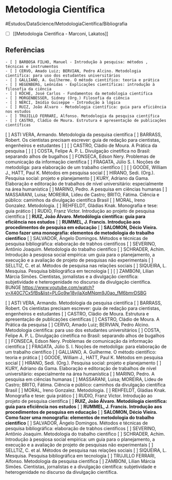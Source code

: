 # Metodologia Científica
#Estudos/DataScience/MetodologiaCientífica/Bibliografia

- [ ] [[Metodologia Científica - Marconi, Lakatos]]

## Referências
	- [ ] BARBOSA FILHO, Manuel - Introdução à pesquisa: métodos , técnicas e instrumentos 
	- [ ] CERVO, Amado Luiz; BERVIAN, Pedro Alcino. Metodologia cientifica: para uso dos estudantes universitários
	- [ ] GALLIANO, A. Guilherme. O método científico: teoria e prática
	- [ ] HEGENBERG, Leônidas - Explicações científicas: introdução à filosofia da ciência
	- [ ] KÔCHE, José Carlos - Fundamentos da metodologia científica
	- [ ] MORGENBESSER, Sidney (Org.) Filosofia da ciência 
	- [ ] NÉRCI, Imídio Guiseppe - Introdução à lógica
	- [ ] RUIZ, João Álvaro - Metodologia científica: guia para eficiência nos estudos
	- [ ] TRUJILLO FERRARI, Alfonso. Metodologia da pesquisa científica
	- [ ] CASTRO, Cládio de Moura. Estrutura e apresentação de publicações científicas

[ ] ASTI VERA, Armando. Metodologia da pesquisa científica
[ ] BARRASS, Robert. Os cientistas precisam escrever: guia de redação para cientistas, engenheiros e estudantes
[ ] 
[ ] CASTRO, Cládio de Moura. A Prática da pesquisa
[ ] 
[ ] COSTA, Felipe A. P. L. Divulgação cinetifica no Brasil: separando alhos de bugalhos
[ ] FONSECA, Edson Nery. Problemas de comunicação da informação cientifica
[ ] FRAGATA, Júlio S. I. Noções de metodoliga: para elaboração de um trabalho científico
[ ] 
[ ] GOODE, William J., HATT, Paul K. Métodos em pesquisa social
[ ] HIRANO, Sedi. (Org.). Pesquisa social: projeto e planejamento
[ ] KURY, Adriano da Gama. Elaboração e editoração de trabalhos de nível universitário: especialmente na área humanística 
[ ] MARINO, Pedro. A pesquisa em ciências humanas
[ ] MASSARANI, Luisa; MOREIRA, Lideu de Castro; BRITO, Fátima. Ciência e público: caminhos da divulgação científica Brasil
[ ] MORAL, Ireno Gonzalez. Metodologia.
[ ] REHFELDT, Gládias Knak. Monografia e tese: guia prático
[ ] RUDIO, Franz Victor. Introdução ao projeto de pesquisa científica
[ ] ****RUIZ, João Álvaro. Metodólogia científica: guia para eficiência nos estudos****
[ ] ****RUMMEL, J. Francis. Introdução aos procedimentos de pesquisa em educação****
[ ] ****SALOMON, Décio Vieira. Como fazer uma monografia: elementos de metodologia do trabalho cientifico****
[ ] SALVADOR, Ângelo Domingos. Métodos e técnicas de pesquisa bibliográfica: elaboração de trabhos científicos
[ ] SEVERINO, Antônio Joaquim. Metodologia do trabalho científico
[ ] SCHRADER, Achim. Introdução à pesqiosa social empírica: um guia para o planejamento, a execução e a avaliação de projeto de pesquisas não experimentais
[ ] SELLTIZ, C. et al. Métodos de pesquisa nas relações sociais
[ ] SIQUEIRA, L. Mesquisa. Pesquisa bibliográfica em tecnologia
[ ] 
[ ] ZAMBONI, Lilian Márcia Simões. Cientistas, jornalistas e a divulgação científica: subjetividade e heterogenidade no discurso da divulgação científica.
BUNGE
https://www.youtube.com/watch?v=X40C7Cx5fBs&list=PLGo9w18vjlaXqMNqm9J0ao_fM6bmrDSBG

[ ] ASTI VERA, Armando. Metodologia da pesquisa científica
[ ] BARRASS, Robert. Os cientistas precisam escrever: guia de redação para cientistas, engenheiros e estudantes
[ ] CASTRO, Cládio de Moura. Estrutura e apresentação de publicações científicas
[ ] CASTRO, Cládio de Moura. A Prática da pesquisa
[ ] CERVO, Amado Luiz; BERVIAN, Pedro Alcino. Metodologia cientifica: para uso dos estudantes universitários
[ ] COSTA, Felipe A. P. L. Divulgação cinetifica no Brasil: separando alhos de bugalhos
[ ] FONSECA, Edson Nery. Problemas de comunicação da informação cientifica
[ ] FRAGATA, Júlio S. I. Noções de metodoliga: para elaboração de um trabalho científico
[ ] GALLIANO, A. Guilherme. O método científico: teoria e prática
[ ] GOODE, William J., HATT, Paul K. Métodos em pesquisa social
[ ] HIRANO, Sedi. (Org.). Pesquisa social: projeto e planejamento
[ ] KURY, Adriano da Gama. Elaboração e editoração de trabalhos de nível universitário: especialmente na área humanística 
[ ] MARINO, Pedro. A pesquisa em ciências humanas
[ ] MASSARANI, Luisa; MOREIRA, Lideu de Castro; BRITO, Fátima. Ciência e público: caminhos da divulgação científica Brasil
[ ] MORAL, Ireno Gonzalez. Metodologia.
[ ] REHFELDT, Gládias Knak. Monografia e tese: guia prático
[ ] RUDIO, Franz Victor. Introdução ao projeto de pesquisa científica
[ ] ****RUIZ, João Álvaro. Metodólogia científica: guia para eficiência nos estudos****
[ ] ****RUMMEL, J. Francis. Introdução aos procedimentos de pesquisa em educação****
[ ] ****SALOMON, Décio Vieira. Como fazer uma monografia: elementos de metodologia do trabalho cientifico****
[ ] SALVADOR, Ângelo Domingos. Métodos e técnicas de pesquisa bibliográfica: elaboração de trabhos científicos
[ ] SEVERINO, Antônio Joaquim. Metodologia do trabalho científico
[ ] SCHRADER, Achim. Introdução à pesqiosa social empírica: um guia para o planejamento, a execução e a avaliação de projeto de pesquisas não experimentais
[ ] SELLTIZ, C. et al. Métodos de pesquisa nas relações sociais
[ ] SIQUEIRA, L. Mesquisa. Pesquisa bibliográfica em tecnologia
[ ] TRUJILLO FERRARI, Alfonso. Metodologia da pesquisa científica
[ ] ZAMBONI, Lilian Márcia Simões. Cientistas, jornalistas e a divulgação científica: subjetividade e heterogenidade no discurso da divulgação científica.
